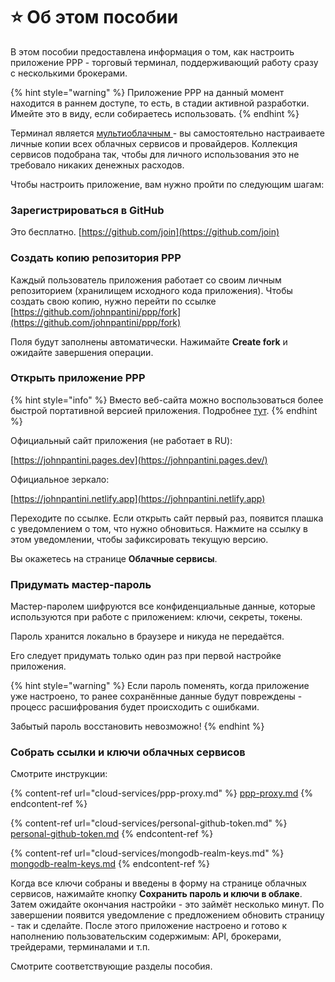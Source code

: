 # ⭐️ Об этом пособии

В этом пособии предоставлена информация о том, как настроить приложение PPP - торговый терминал, поддерживающий работу сразу с несколькими брокерами.

{% hint style="warning" %}
Приложение PPP на данный момент находится в раннем доступе, то есть, в стадии активной разработки. Имейте это в виду, если собираетесь использовать.
{% endhint %}

Терминал является [мультиоблачным ](https://www.oracle.com/cis/cloud/multicloud/what-is-multicloud/)- вы самостоятельно настраиваете личные копии всех облачных сервисов и провайдеров. Коллекция сервисов подобрана так, чтобы для личного использования это не требовало никаких денежных расходов.&#x20;

Чтобы настроить приложение, вам нужно пройти по следующим шагам:

### Зарегистрироваться в GitHub

Это бесплатно. [https://github.com/join](https://github.com/join)

### Создать копию репозитория PPP

Каждый пользователь приложения работает со своим личным репозиторием (хранилищем исходного кода приложения). Чтобы создать свою копию, нужно перейти по ссылке [https://github.com/johnpantini/ppp/fork](https://github.com/johnpantini/ppp/fork)

Поля будут заполнены автоматически. Нажимайте **Create fork** и ожидайте завершения операции.

### Открыть приложение PPP

{% hint style="info" %}
Вместо веб-сайта можно воспользоваться более быстрой портативной версией приложения. Подробнее [тут](portable-version/download.md).
{% endhint %}

Официальный сайт приложения (не работает в RU):

[https://johnpantini.pages.dev](https://johnpantini.pages.dev/)

Официальное зеркало:

[https://johnpantini.netlify.app](https://johnpantini.netlify.app)

Переходите по ссылке. Если открыть сайт первый раз, появится плашка с уведомлением о том, что нужно обновиться. Нажмите на ссылку в этом уведомлении, чтобы зафиксировать текущую версию.

Вы окажетесь на странице **Облачные сервисы**.&#x20;

### **Придумать мастер-пароль**

Мастер-паролем шифруются все конфиденциальные данные, которые используются при работе с приложением: ключи, секреты, токены.

Пароль хранится локально в браузере и никуда не передаётся.&#x20;

Его следует придумать только один раз при первой настройке приложения.&#x20;

{% hint style="warning" %}
Если пароль поменять, когда приложение уже настроено, то ранее сохранённые данные будут повреждены - процесс расшифрования будет происходить с ошибками.



Забытый пароль восстановить невозможно!
{% endhint %}

### Собрать ссылки и ключи облачных сервисов

Смотрите инструкции:

{% content-ref url="cloud-services/ppp-proxy.md" %}
[ppp-proxy.md](cloud-services/ppp-proxy.md)
{% endcontent-ref %}

{% content-ref url="cloud-services/personal-github-token.md" %}
[personal-github-token.md](cloud-services/personal-github-token.md)
{% endcontent-ref %}

{% content-ref url="cloud-services/mongodb-realm-keys.md" %}
[mongodb-realm-keys.md](cloud-services/mongodb-realm-keys.md)
{% endcontent-ref %}

Когда все ключи собраны и введены в форму на странице облачных сервисов, нажимайте кнопку **Сохранить пароль и ключи в облаке**. Затем ожидайте окончания настройки - это займёт несколько минут. По завершении появится уведомление с предложением обновить страницу - так и сделайте. После этого приложение настроено и готово к наполнению пользовательским содержимым: API, брокерами, трейдерами, терминалами и т.п.

Смотрите соответствующие разделы пособия.
